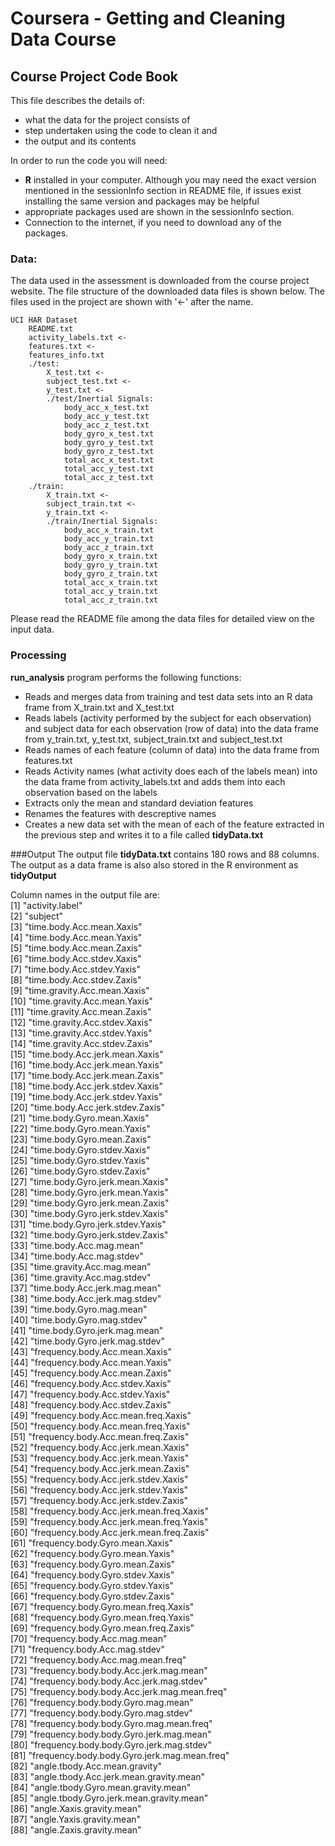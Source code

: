 # Coursera - Getting and Cleaning Data Course 
## Course Project Code Book

This file describes the details of:  
- what the data for the project consists of  
- step undertaken using the code to clean it and  
- the output and its contents  

In order to run the code you will need:  
- **R** installed in your computer. Although you may need the exact version mentioned in the sessionInfo section in README file, if issues exist installing the same version and packages may be helpful  
- appropriate packages used are shown in the sessionInfo section.  
- Connection to the internet, if you need to download any of the packages.  

### Data:  
The data used in the assessment is downloaded from the course project website. The file structure of the downloaded data files is shown below. The files used in the project are shown with '<-' after the name.
 
```
UCI HAR Dataset
	README.txt  
	activity_labels.txt <-
	features.txt <-
	features_info.txt  
	./test:  
		X_test.txt <-
		subject_test.txt <-
		y_test.txt <-
		./test/Inertial Signals:  
			body_acc_x_test.txt  
			body_acc_y_test.txt  
			body_acc_z_test.txt  
			body_gyro_x_test.txt  
			body_gyro_y_test.txt  
			body_gyro_z_test.txt  
			total_acc_x_test.txt  
			total_acc_y_test.txt  
			total_acc_z_test.txt  
	./train:
		X_train.txt <-
		subject_train.txt <-
		y_train.txt <-
		./train/Inertial Signals:
			body_acc_x_train.txt
			body_acc_y_train.txt
			body_acc_z_train.txt
			body_gyro_x_train.txt
			body_gyro_y_train.txt
			body_gyro_z_train.txt
			total_acc_x_train.txt
			total_acc_y_train.txt
			total_acc_z_train.txt
```

Please read the README file among the data files for detailed view on the input data.  

### Processing  

**run_analysis** program performs the following functions:  
- Reads and merges data from training and test data sets into an R data frame from X_train.txt and X_test.txt   
- Reads labels (activity performed by the subject for each observation) and subject data for each observation (row of data) into the data frame from y_train.txt, y_test.txt, subject_train.txt and subject_test.txt  
- Reads names of each feature (column of data) into the data frame from features.txt
- Reads Activity names (what activity does each of the labels mean) into the data frame from activity_labels.txt and adds them into each observation based on the labels
- Extracts only the mean and standard deviation features
- Renames the features with descreptive names
- Creates a new data set with the mean of each of the feature extracted in the previous step and writes it to a file called **tidyData.txt**  

###Output
The output file **tidyData.txt** contains 180 rows and 88 columns. The output as a data frame is also also stored in the R environment as **tidyOutput**

Column names in the output file are:  
[1] "activity.label"                             
 [2] "subject"                                    
 [3] "time.body.Acc.mean.Xaxis"                   
 [4] "time.body.Acc.mean.Yaxis"                   
 [5] "time.body.Acc.mean.Zaxis"                   
 [6] "time.body.Acc.stdev.Xaxis"                  
 [7] "time.body.Acc.stdev.Yaxis"                  
 [8] "time.body.Acc.stdev.Zaxis"                  
 [9] "time.gravity.Acc.mean.Xaxis"                
[10] "time.gravity.Acc.mean.Yaxis"                
[11] "time.gravity.Acc.mean.Zaxis"                
[12] "time.gravity.Acc.stdev.Xaxis"               
[13] "time.gravity.Acc.stdev.Yaxis"               
[14] "time.gravity.Acc.stdev.Zaxis"               
[15] "time.body.Acc.jerk.mean.Xaxis"              
[16] "time.body.Acc.jerk.mean.Yaxis"              
[17] "time.body.Acc.jerk.mean.Zaxis"              
[18] "time.body.Acc.jerk.stdev.Xaxis"             
[19] "time.body.Acc.jerk.stdev.Yaxis"             
[20] "time.body.Acc.jerk.stdev.Zaxis"             
[21] "time.body.Gyro.mean.Xaxis"                  
[22] "time.body.Gyro.mean.Yaxis"                  
[23] "time.body.Gyro.mean.Zaxis"                  
[24] "time.body.Gyro.stdev.Xaxis"                 
[25] "time.body.Gyro.stdev.Yaxis"                 
[26] "time.body.Gyro.stdev.Zaxis"                 
[27] "time.body.Gyro.jerk.mean.Xaxis"             
[28] "time.body.Gyro.jerk.mean.Yaxis"             
[29] "time.body.Gyro.jerk.mean.Zaxis"             
[30] "time.body.Gyro.jerk.stdev.Xaxis"            
[31] "time.body.Gyro.jerk.stdev.Yaxis"            
[32] "time.body.Gyro.jerk.stdev.Zaxis"            
[33] "time.body.Acc.mag.mean"                     
[34] "time.body.Acc.mag.stdev"                    
[35] "time.gravity.Acc.mag.mean"                  
[36] "time.gravity.Acc.mag.stdev"                 
[37] "time.body.Acc.jerk.mag.mean"                
[38] "time.body.Acc.jerk.mag.stdev"               
[39] "time.body.Gyro.mag.mean"                    
[40] "time.body.Gyro.mag.stdev"                   
[41] "time.body.Gyro.jerk.mag.mean"               
[42] "time.body.Gyro.jerk.mag.stdev"              
[43] "frequency.body.Acc.mean.Xaxis"              
[44] "frequency.body.Acc.mean.Yaxis"              
[45] "frequency.body.Acc.mean.Zaxis"              
[46] "frequency.body.Acc.stdev.Xaxis"             
[47] "frequency.body.Acc.stdev.Yaxis"             
[48] "frequency.body.Acc.stdev.Zaxis"             
[49] "frequency.body.Acc.mean.freq.Xaxis"         
[50] "frequency.body.Acc.mean.freq.Yaxis"         
[51] "frequency.body.Acc.mean.freq.Zaxis"         
[52] "frequency.body.Acc.jerk.mean.Xaxis"         
[53] "frequency.body.Acc.jerk.mean.Yaxis"         
[54] "frequency.body.Acc.jerk.mean.Zaxis"         
[55] "frequency.body.Acc.jerk.stdev.Xaxis"        
[56] "frequency.body.Acc.jerk.stdev.Yaxis"        
[57] "frequency.body.Acc.jerk.stdev.Zaxis"        
[58] "frequency.body.Acc.jerk.mean.freq.Xaxis"    
[59] "frequency.body.Acc.jerk.mean.freq.Yaxis"    
[60] "frequency.body.Acc.jerk.mean.freq.Zaxis"    
[61] "frequency.body.Gyro.mean.Xaxis"             
[62] "frequency.body.Gyro.mean.Yaxis"             
[63] "frequency.body.Gyro.mean.Zaxis"             
[64] "frequency.body.Gyro.stdev.Xaxis"            
[65] "frequency.body.Gyro.stdev.Yaxis"            
[66] "frequency.body.Gyro.stdev.Zaxis"            
[67] "frequency.body.Gyro.mean.freq.Xaxis"        
[68] "frequency.body.Gyro.mean.freq.Yaxis"        
[69] "frequency.body.Gyro.mean.freq.Zaxis"        
[70] "frequency.body.Acc.mag.mean"                
[71] "frequency.body.Acc.mag.stdev"               
[72] "frequency.body.Acc.mag.mean.freq"           
[73] "frequency.body.body.Acc.jerk.mag.mean"      
[74] "frequency.body.body.Acc.jerk.mag.stdev"     
[75] "frequency.body.body.Acc.jerk.mag.mean.freq"  
[76] "frequency.body.body.Gyro.mag.mean"          
[77] "frequency.body.body.Gyro.mag.stdev"         
[78] "frequency.body.body.Gyro.mag.mean.freq"     
[79] "frequency.body.body.Gyro.jerk.mag.mean"     
[80] "frequency.body.body.Gyro.jerk.mag.stdev"    
[81] "frequency.body.body.Gyro.jerk.mag.mean.freq"  
[82] "angle.tbody.Acc.mean.gravity"               
[83] "angle.tbody.Acc.jerk.mean.gravity.mean"     
[84] "angle.tbody.Gyro.mean.gravity.mean"         
[85] "angle.tbody.Gyro.jerk.mean.gravity.mean"    
[86] "angle.Xaxis.gravity.mean"                   
[87] "angle.Yaxis.gravity.mean"                   
[88] "angle.Zaxis.gravity.mean"

